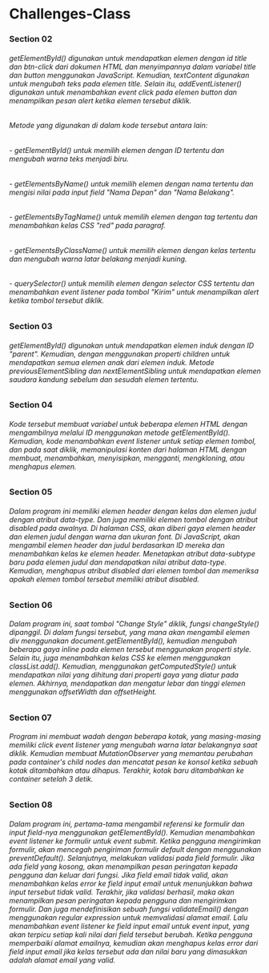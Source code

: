# Challenges-Class


### Section 02
###### getElementById() digunakan untuk mendapatkan elemen dengan id title dan btn-click dari dokumen HTML dan menyimpannya dalam variabel title dan button menggunakan JavaScript. Kemudian, textContent digunakan untuk mengubah teks pada elemen title. Selain itu, addEventListener() digunakan untuk menambahkan event click pada elemen button dan menampilkan pesan alert ketika elemen tersebut diklik.
###### Metode yang digunakan di dalam kode tersebut antara lain:
###### - getElementById() untuk memilih elemen dengan ID tertentu dan mengubah warna teks menjadi biru.
###### - getElementsByName() untuk memilih elemen dengan nama tertentu dan mengisi nilai pada input field "Nama Depan" dan "Nama Belakang".
###### - getElementsByTagName() untuk memilih elemen dengan tag tertentu dan menambahkan kelas CSS "red" pada paragraf.
###### - getElementsByClassName() untuk memilih elemen dengan kelas tertentu dan mengubah warna latar belakang menjadi kuning.
###### - querySelector() untuk memilih elemen dengan selector CSS tertentu dan menambahkan event listener pada tombol "Kirim" untuk menampilkan alert ketika tombol tersebut diklik.

### Section 03
###### getElementById() digunakan untuk mendapatkan elemen induk dengan ID "parent". Kemudian, dengan menggunakan properti children untuk mendapatkan semua elemen anak dari elemen induk. Metode previousElementSibling dan nextElementSibling untuk mendapatkan elemen saudara kandung sebelum dan sesudah elemen tertentu.

### Section 04
###### Kode tersebut membuat variabel untuk beberapa elemen HTML dengan mengambilnya melalui ID menggunakan metode getElementById(). Kemudian, kode menambahkan event listener untuk setiap elemen tombol, dan pada saat diklik, memanipulasi konten dari halaman HTML dengan membuat, menambahkan, menyisipkan, mengganti, mengkloning, atau menghapus elemen.

### Section 05
###### Dalam program ini memiliki elemen header dengan kelas dan elemen judul dengan atribut data-type. Dan juga memiliki elemen tombol dengan atribut disabled pada awalnya. Di halaman CSS, akan diberi gaya elemen header dan elemen judul dengan warna dan ukuran font. Di JavaScript, akan mengambil elemen header dan judul berdasarkan ID mereka dan menambahkan kelas ke elemen header. Menetapkan atribut data-subtype baru pada elemen judul dan mendapatkan nilai atribut data-type. Kemudian, menghapus atribut disabled dari elemen tombol dan memeriksa apakah elemen tombol tersebut memiliki atribut disabled.

### Section 06
###### Dalam program ini, saat tombol "Change Style" diklik, fungsi changeStyle() dipanggil. Di dalam fungsi tersebut, yang mana akan mengambil elemen div menggunakan document.getElementById(), kemudian mengubah beberapa gaya inline pada elemen tersebut menggunakan properti style. Selain itu, juga menambahkan kelas CSS ke elemen menggunakan classList.add(). Kemudian, menggunakan getComputedStyle() untuk mendapatkan nilai yang dihitung dari properti gaya yang diatur pada elemen. Akhirnya, mendapatkan dan mengatur lebar dan tinggi elemen menggunakan offsetWidth dan offsetHeight.

### Section 07
###### Program ini membuat wadah dengan beberapa kotak, yang masing-masing memiliki click event listener yang mengubah warna latar belakangnya saat diklik. Kemudian membuat MutationObserver yang memantau perubahan pada container's child nodes dan mencatat pesan ke konsol ketika sebuah kotak ditambahkan atau dihapus. Terakhir, kotak baru ditambahkan ke container setelah 3 detik.

### Section 08
###### Dalam program ini, pertama-tama mengambil referensi ke formulir dan input field-nya menggunakan getElementById(). Kemudian menambahkan event listener ke formulir untuk event submit. Ketika pengguna mengirimkan formulir, akan mencegah pengiriman formulir default dengan menggunakan preventDefault(). Selanjutnya, melakukan validasi pada field formulir. Jika ada field yang kosong, akan menampilkan pesan peringatan kepada pengguna dan keluar dari fungsi. Jika field email tidak valid, akan menambahkan kelas error ke field input email untuk menunjukkan bahwa input tersebut tidak valid. Terakhir, jika validasi berhasil, maka akan menampilkan pesan peringatan kepada pengguna dan mengirimkan formulir. Dan juga mendefinisikan sebuah fungsi validateEmail() dengan menggunakan regular expression untuk memvalidasi alamat email. Lalu menambahkan event listener ke field input email untuk event input, yang akan terpicu setiap kali nilai dari field tersebut berubah. Ketika pengguna memperbaiki alamat emailnya, kemudian akan menghapus kelas error dari field input email jika kelas tersebut ada dan nilai baru yang dimasukkan adalah alamat email yang valid.





